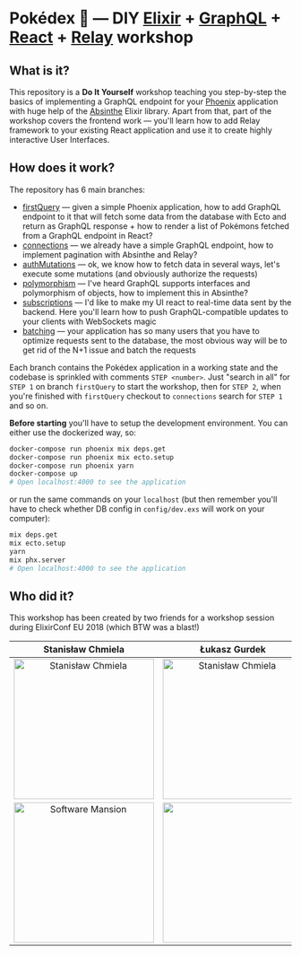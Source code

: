 # Pokédex 📕 — DIY [Elixir](https://elixir-lang.org) + [GraphQL](http://graphql.org) + [React](https://reactjs.org) + [Relay](http://facebook.github.io/relay/en/) workshop

## What is it?

This repository is a **Do It Yourself** workshop teaching you step-by-step the basics of implementing a GraphQL endpoint for your [Phoenix](http://phoenixframework.org) application with huge help of the [Absinthe](http://absinthe-graphql.org) Elixir library. Apart from that, part of the workshop covers the frontend work — you'll learn how to add Relay framework to your existing React application and use it to create highly interactive User Interfaces.

## How does it work?

The repository has 6 main branches:

* [firstQuery](https://github.com/sjchmiela/pokedex/tree/firstQuery) — given a simple Phoenix application, how to add GraphQL endpoint to it that will fetch some data from the database with Ecto and return as GraphQL response + how to render a list of Pokémons fetched from a GraphQL endpoint in React?
* [connections](https://github.com/sjchmiela/pokedex/tree/connections) — we already have a simple GraphQL endpoint, how to implement pagination with Absinthe and Relay?
* [authMutations](https://github.com/sjchmiela/pokedex/tree/authMutations) — ok, we know how to fetch data in several ways, let's execute some mutations (and obviously authorize the requests)
* [polymorphism](https://github.com/sjchmiela/pokedex/tree/polymorphism) — I've heard GraphQL supports interfaces and polymorphism of objects, how to implement this in Absinthe?
* [subscriptions](https://github.com/sjchmiela/pokedex/tree/subscriptions) — I'd like to make my UI react to real-time data sent by the backend. Here you'll learn how to push GraphQL-compatible updates to your clients with WebSockets magic
* [batching](https://github.com/sjchmiela/pokedex/tree/batching) — your application has so many users that you have to optimize requests sent to the database, the most obvious way will be to get rid of the N+1 issue and batch the requests

Each branch contains the Pokédex application in a working state and the codebase is sprinkled with comments `STEP <number>`. Just "search in all" for `STEP 1` on branch `firstQuery` to start the workshop, then for `STEP 2`, when you're finished with `firstQuery` checkout to `connections` search for `STEP 1` and so on.

**Before starting** you'll have to setup the development environment. You can either use the dockerized way, so:

```sh
docker-compose run phoenix mix deps.get
docker-compose run phoenix mix ecto.setup
docker-compose run phoenix yarn
docker-compose up
# Open localhost:4000 to see the application
```

or run the same commands on your `localhost` (but then remember you'll have to check whether DB config in `config/dev.exs` will work on your computer):

```sh
mix deps.get
mix ecto.setup
yarn
mix phx.server
# Open localhost:4000 to see the application
```

## Who did it?

This workshop has been created by two friends for a workshop session during ElixirConf EU 2018 (which BTW was a blast!)

<table style="text-align: center">
  <thead>
    <tr>
      <th width="45%" style="text-align: center">Stanisław Chmiela</th>
      <th width="45%" style="text-align: center">Łukasz Gurdek</th>
    </tr>
  </thead>
  <tbody>
    <tr>
      <td style="text-align: center">
        <a href="https://twitter.com/sjchmiela/">
          <img src="http://s3.amazonaws.com/erlang-conferences-production/media/files/000/000/753/thumbnail/1151041.jpg?1510051715" width="250" alt="Stanisław Chmiela" />
        </a>
      </td>
      <td style="text-align: center">
        <a href="https://github.com/ukasiu/">
          <img src="http://s3.amazonaws.com/erlang-conferences-production/media/files/000/000/757/thumbnail/lukasz_gurdek.png?1510053797" width="250" alt="Stanisław Chmiela" />
        </a>
    </tr>
    <tr>
      <td>
        <a href="https://swmansion.com/">
          <img src="https://sjchmiela.github.io/pokedex/swmansion.png" alt="Software Mansion" width="250" />
        </a>
      </td>
      <td>
        <a href="https://www.avsystem.com">
          <img src="https://sjchmiela.github.io/pokedex/avsystem.png" width="250" />
        </a>
      </td>
    </tr>
  </tbody>
</table>
